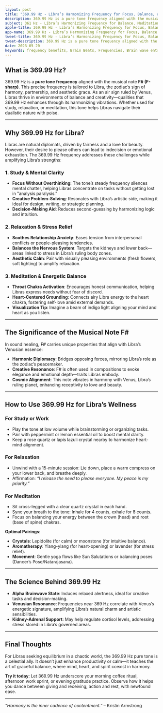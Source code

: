 ```yaml
---
layout: post
title: "369.99 Hz - Libra’s Harmonizing Frequency for Focus, Balance, and Renewal"
description: 369.99 Hz is a pure tone frequency aligned with the musical note F# (F-sharp). This precise frequency is tailored to Libra, the zodiac’s sign of harmony, partnership, and aesthetic grace.
subject: 361 Hz - Libra’s Harmonizing Frequency for Balance, Meditation, and Inner Peace
apple-title: 369.99 Hz - Libra’s Harmonizing Frequency for Focus, Balance, and Renewal
app-name: 369.99 Hz - Libra’s Harmonizing Frequency for Focus, Balance, and Renewal
tweet-title: 369.99 Hz - Libra’s Harmonizing Frequency for Focus, Balance, and Renewal
tweet-description: 369.99 Hz is a pure tone frequency aligned with the musical note F# (F-sharp). This precise frequency is tailored to Libra, the zodiac’s sign of harmony, partnership, and aesthetic grace.
date: 2023-05-20
keywords: frequency benefits, Brain Beats, Frequencies, Brain wave entrainment, sound therapy, pure tone, 369.99 Hz, Libra, Astrology
---    
```



## What is 369.99 Hz?  
369.99 Hz is a **pure tone frequency** aligned with the musical note **F# (F-sharp)**. This precise frequency is tailored to Libra, the zodiac’s sign of harmony, partnership, and aesthetic grace. As an air sign ruled by Venus, Libras thrive in environments of balance and creativity—qualities that 369.99 Hz enhances through its harmonizing vibrations. Whether used for study, relaxation, or meditation, this tone helps Libras navigate their dualistic nature with poise.

---

## Why 369.99 Hz for Libra?  
Libras are natural diplomats, driven by fairness and a love for beauty. However, their desire to please others can lead to indecision or emotional exhaustion. The 369.99 Hz frequency addresses these challenges while amplifying Libra’s strengths:

### **1. Study & Mental Clarity**  
- **Focus Without Overthinking**: The tone’s steady frequency silences mental chatter, helping Libras concentrate on tasks without getting lost in "analysis paralysis."  
- **Creative Problem-Solving**: Resonates with Libra’s artistic side, making it ideal for design, writing, or strategic planning.  
- **Decision-Making Aid**: Reduces second-guessing by harmonizing logic and intuition.  

### **2. Relaxation & Stress Relief**  
- **Soothes Relationship Anxiety**: Eases tension from interpersonal conflicts or people-pleasing tendencies.  
- **Balances the Nervous System**: Targets the kidneys and lower back—areas linked to stress in Libra’s ruling body zones.  
- **Aesthetic Calm**: Pair with visually pleasing environments (fresh flowers, soft lighting) to amplify relaxation.  

### **3. Meditation & Energetic Balance**  
- **Throat Chakra Activation**: Encourages honest communication, helping Libras express needs without fear of discord.  
- **Heart-Centered Grounding**: Connects airy Libra energy to the heart chakra, fostering self-love amid external demands.  
- **Visualization Tip**: Imagine a beam of indigo light aligning your mind and heart as you listen.  

---

## The Significance of the Musical Note F#  
In sound healing, **F#** carries unique properties that align with Libra’s Venusian essence:  
- **Harmonic Diplomacy**: Bridges opposing forces, mirroring Libra’s role as the zodiac’s peacemaker.  
- **Creative Resonance**: F# is often used in compositions to evoke elegance and emotional depth—traits Libras embody.  
- **Cosmic Alignment**: This note vibrates in harmony with Venus, Libra’s ruling planet, enhancing receptivity to love and beauty.  

---

## How to Use 369.99 Hz for Libra’s Wellness  

### **For Study or Work**  
- Play the tone at low volume while brainstorming or organizing tasks.  
- Pair with peppermint or lemon essential oil to boost mental clarity.  
- Keep a rose quartz or lapis lazuli crystal nearby to harmonize heart-mind alignment.  

### **For Relaxation**  
- Unwind with a 15-minute session: Lie down, place a warm compress on your lower back, and breathe deeply.  
- Affirmation: *“I release the need to please everyone. My peace is my priority.”*  

### **For Meditation**  
- Sit cross-legged with a clear quartz crystal in each hand.  
- Sync your breath to the tone: Inhale for 4 counts, exhale for 8 counts.  
- Focus on balancing your energy between the crown (head) and root (base of spine) chakras.  

**Optimal Pairings**:  
- **Crystals**: Lepidolite (for calm) or moonstone (for intuitive balance).  
- **Aromatherapy**: Ylang-ylang (for heart-opening) or lavender (for stress relief).  
- **Movement**: Gentle yoga flows like Sun Salutations or balancing poses (Dancer’s Pose/Natarajasana).  

---

## The Science Behind 369.99 Hz  
- **Alpha Brainwave State**: Induces relaxed alertness, ideal for creative tasks and decision-making.  
- **Venusian Resonance**: Frequencies near 369 Hz correlate with Venus’s energetic signature, amplifying Libra’s natural charm and artistic sensibilities.  
- **Kidney-Adrenal Support**: May help regulate cortisol levels, addressing stress stored in Libra’s governed areas.  

---

## Final Thoughts  
For Libras seeking equilibrium in a chaotic world, the 369.99 Hz pure tone is a celestial ally. It doesn’t just enhance productivity or calm—it teaches the art of graceful balance, where mind, heart, and spirit coexist in harmony.  

**Try it today**: Let 369.99 Hz underscore your morning coffee ritual, afternoon work sprint, or evening gratitude practice. Observe how it helps you dance between giving and receiving, action and rest, with newfound ease.  

---  
*“Harmony is the inner cadence of contentment.”* – Kristin Armstrong  